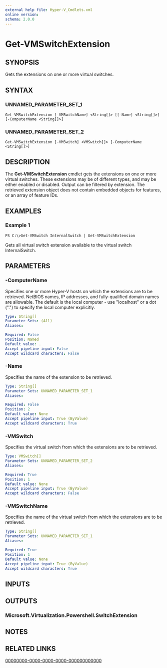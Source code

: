 ```yaml
---
external help file: Hyper-V_Cmdlets.xml
online version: 
schema: 2.0.0
---
```


# Get-VMSwitchExtension

## SYNOPSIS
Gets the extensions on one or more virtual switches.

## SYNTAX

### UNNAMED_PARAMETER_SET_1
```
Get-VMSwitchExtension [-VMSwitchName] <String[]> [[-Name] <String[]>] [-ComputerName <String[]>]
```

### UNNAMED_PARAMETER_SET_2
```
Get-VMSwitchExtension [-VMSwitch] <VMSwitch[]> [-ComputerName <String[]>]
```

## DESCRIPTION
The **Get-VMSwitchExtension** cmdlet gets the extensions on one or more virtual switches.
These extensions may be of different types, and may be either enabled or disabled.
Output can be filtered by extension.
The retrieved extension object does not contain embedded objects for features, or an array of feature IDs.

## EXAMPLES

### Example 1
```
PS C:\>Get-VMSwitch InternalSwitch | Get-VMSwitchExtension
```

Gets all virtual switch extension available to the virtual switch InternalSwitch.

## PARAMETERS

### -ComputerName
Specifies one or more Hyper-V hosts on which the extensions are to be retrieved.
NetBIOS names, IP addresses, and fully-qualified domain names are allowable.
The default is the local computer - use "localhost" or a dot (".") to specify the local computer explicitly.

```yaml
Type: String[]
Parameter Sets: (All)
Aliases: 

Required: False
Position: Named
Default value: .
Accept pipeline input: False
Accept wildcard characters: False
```

### -Name
Specifies the name of the extension to be retrieved.

```yaml
Type: String[]
Parameter Sets: UNNAMED_PARAMETER_SET_1
Aliases: 

Required: False
Position: 2
Default value: None
Accept pipeline input: True (ByValue)
Accept wildcard characters: True
```

### -VMSwitch
Specifies the virtual switch from which the extensions are to be retrieved.

```yaml
Type: VMSwitch[]
Parameter Sets: UNNAMED_PARAMETER_SET_2
Aliases: 

Required: True
Position: 1
Default value: None
Accept pipeline input: True (ByValue)
Accept wildcard characters: False
```

### -VMSwitchName
Specifies the name of the virtual switch from which the extensions are to be retrieved.

```yaml
Type: String[]
Parameter Sets: UNNAMED_PARAMETER_SET_1
Aliases: 

Required: True
Position: 1
Default value: None
Accept pipeline input: True (ByValue)
Accept wildcard characters: True
```

## INPUTS

## OUTPUTS

### Microsoft.Virtualization.Powershell.SwitchExtension

## NOTES

## RELATED LINKS

[00000000-0000-0000-0000-000000000000](00000000-0000-0000-0000-000000000000)

